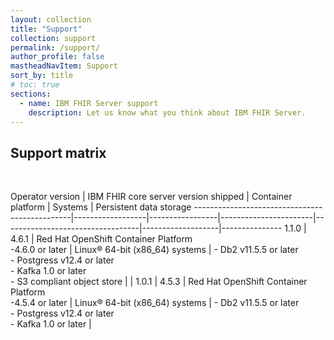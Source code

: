 ```yaml
---
layout: collection
title: "Support"
collection: support
permalink: /support/
author_profile: false
mastheadNavItem: Support
sort_by: title
# toc: true
sections:
  - name: IBM FHIR Server support
    description: Let us know what you think about IBM FHIR Server.
---
```

## Support matrix


<br>

 Operator version | IBM FHIR core server version shipped | Container platform               | Systems           | Persistent data storage
-----------------------------------------------|------------------|-----------------|-----------------------|----------------------------------|-------------------|---------------
1.1.0    | 4.6.1            | Red Hat OpenShift Container Platform <br> -4.6.0 or later  | Linux® 64-bit (x86_64) systems | - Db2 v11.5.5 or later <br> - Postgress v12.4 or later <br> - Kafka 1.0 or later <br> - S3 compliant object store  | |
1.0.1         | 4.5.3           | Red Hat OpenShift Container Platform <br> -4.5.4 or later   | Linux® 64-bit (x86_64) systems   | - Db2 v11.5.5 or later <br> - Postgress v12.4 or later <br> - Kafka 1.0 or later | &nbsp;

